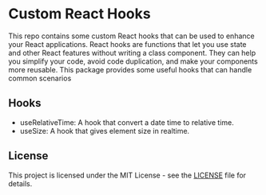 # Custom React Hooks

This repo contains some custom React hooks that can be used to enhance your React applications. React hooks are functions that let you use state and other React features without writing a class component. They can help you simplify your code, avoid code duplication, and make your components more reusable. This package provides some useful hooks that can handle common scenarios

## Hooks

- useRelativeTime: A hook that convert a date time to relative time.
- useSize: A hook that gives element size in realtime.

## License

This project is licensed under the MIT License - see the [LICENSE](https://github.com/Justinjdaniel/custom-react-hooks/blob/main/LICENSE) file for details.

